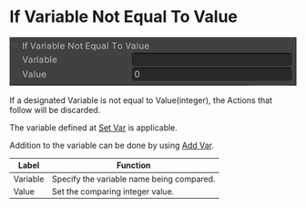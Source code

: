 # If Variable Not Equal To Value

![IfNotEqual](img/IfNotEqual.jpg)

If a designated Variable is not equal to Value(integer), the Actions that follow will be discarded.

The variable defined at [Set Var](SetVar.md) is applicable.

Addition to the variable can be done by using [Add Var](AddVar.md).

| Label | Function |
| ---- | ---- |
| Variable | Specify the variable name being compared. |
| Value | Set the comparing integer value. |
